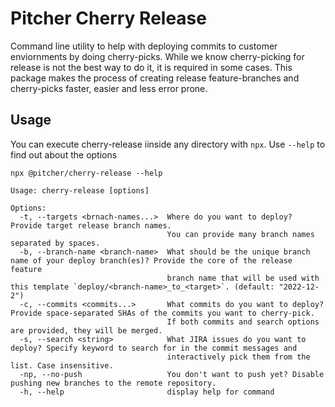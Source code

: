 # Pitcher Cherry Release
Command line utility to help with deploying commits to customer enviornments by doing cherry-picks.
While we know cherry-picking for release is not the best way to do it, it is required in some cases. This package makes the process of creating release feature-branches and cherry-picks faster, easier and less error prone.

## Usage

You can execute cherry-release iinside any directory with `npx`. Use `--help` to find out about the options
```
npx @pitcher/cherry-release --help
```


```
Usage: cherry-release [options]

Options:
  -t, --targets <brnach-names...>  Where do you want to deploy? Provide target release branch names.
                                   You can provide many branch names separated by spaces.
  -b, --branch-name <branch-name>  What should be the unique branch name of your deploy branch(es)? Provide the core of the release feature
                                   branch name that will be used with this template `deploy/<branch-name>_to_<target>`. (default: "2022-12-2")
  -c, --commits <commits...>       What commits do you want to deploy? Provide space-separated SHAs of the commits you want to cherry-pick.
                                   If both commits and search options are provided, they will be merged.
  -s, --search <string>            What JIRA issues do you want to deploy? Specify keyword to search for in the commit messages and
                                   interactively pick them from the list. Case insensitive.
  -np, --no-push                   You don't want to push yet? Disable pushing new branches to the remote repository.
  -h, --help                       display help for command
```
